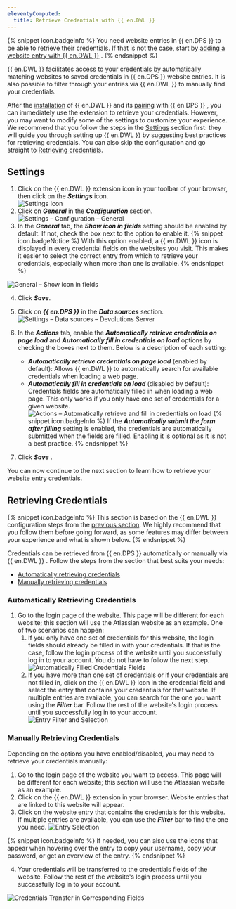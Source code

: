```yaml
---
eleventyComputed:
  title: Retrieve Credentials with {{ en.DWL }}
---
```

{% snippet icon.badgeInfo %} 
You need website entries in {{ en.DPS }} to be able to retrieve their credentials. If that is not the case, start by [adding a website entry with {{ en.DWL }}](/server/dwl/using-devolutions-web-login/add-website-entry-dwl/) . 
{% endsnippet %}
 
{{ en.DWL }} facilitates access to your credentials by automatically matching websites to saved credentials in {{ en.DPS }} website entries. It is also possible to filter through your entries via {{ en.DWL }} to manually find your credentials.  

After the [installation](/server/dwl/installation/) of {{ en.DWL }} and its [pairing](/server/dwl/first-login-dwl/) with {{ en.DPS }} , you can immediately use the extension to retrieve your credentials. However, you may want to modify some of the settings to customize your experience. We recommend that you follow the steps in the <a href="#settings">Settings</a> section first: they will guide you through setting up {{ en.DWL }} by suggesting best practices for retrieving credentials. You can also skip the configuration and go straight to <a href="#retrieving-credentials">Retrieving credentials</a>. 

## Settings

1. Click on the {{ en.DWL }} extension icon in your toolbar of your browser, then click on the ***Settings*** icon.  
![Settings Icon](/img/en/server/ServerOp2015.png) 
1. Click on ***General*** in the ***Configuration*** section. 
![Settings – Configuration – General](/img/en/server/ServerOp2016.png) 
1. In the ***General*** tab, the ***Show icon in fields*** setting should be enabled by default. If not, check the box next to the option to enable it. 
{% snippet icon.badgeNotice %} 
With this option enabled, a {{ en.DWL }} icon is displayed in every credential fields on the websites you visit. This makes it easier to select the correct entry from which to retrieve your credentials, especially when more than one is available. 
{% endsnippet %}
 
![General – Show icon in fields](/img/en/server/ServerOp2017.png)  

4. Click ***Save***.  
5. Click on ***{{ en.DPS }}*** in the ***Data sources*** section. 
![Settings – Data sources – Devolutions Server](/img/en/server/ServerOp2018.png) 
1. In the ***Actions*** tab, enable the ***Automatically retrieve credentials on page load*** and ***Automatically fill in credentials on load*** options by checking the boxes next to them. Below is a description of each setting: 
    * ***Automatically retrieve credentials on page load*** (enabled by default): Allows {{ en.DWL }} to automatically search for available credentials when loading a web page. 
    * ***Automatically fill in credentials on load*** (disabled by default): Credentials fields are automatically filled in when loading a web page. This only works if you only have one set of credentials for a given website. 
![Actions – Automatically retrieve and fill in credentials on load](/img/en/server/ServerOp2019.png) 
{% snippet icon.badgeInfo %} 
If the ***Automatically submit the form after filling*** setting is enabled, the credentials are automatically submitted when the fields are filled. Enabling it is optional as it is not a best practice. 
{% endsnippet %}
 
7. Click ***Save*** .  

You can now continue to the next section to learn how to retrieve your website entry credentials.  

## Retrieving Credentials 

{% snippet icon.badgeInfo %} 
This section is based on the {{ en.DWL }} configuration steps from the <a href="#settings">previous section</a>. We highly recommend that you follow them before going forward, as some features may differ between your experience and what is shown below. 
{% endsnippet %}
 
Credentials can be retrieved from {{ en.DPS }} automatically or manually via {{ en.DWL }} . Follow the steps from the section that best suits your needs:  

* <a href="#automatically-retrieving-credentials">Automatically retrieving credentials</a>  
* <a href="#manually-retrieving-credentials">Manually retrieving credentials</a> 

### Automatically Retrieving Credentials 
1. Go to the login page of the website. This page will be different for each website; this section will use the Atlassian website as an example. One of two scenarios can happen: 
    1. If you only have one set of credentials for this website, the login fields should already be filled in with your credentials. If that is the case, follow the login process of the website until you successfully log in to your account. You do not have to follow the next step. 
    ![Automatically Filled Credentials Fields](/img/en/server/ServerOp2024.png) 
    1. If you have more than one set of credentials or if your credentials are not filled in, click on the {{ en.DWL }} icon in the credential field and select the entry that contains your credentials for that website. If multiple entries are available, you can search for the one you want using the ***Filter*** bar. Follow the rest of the website&apos;s login process until you successfully log in to your account.  
    ![Entry Filter and Selection](/img/en/server/ServerOp2021.png) 

### Manually Retrieving Credentials  

Depending on the options you have enabled/disabled, you may need to retrieve your credentials manually:  

1. Go to the login page of the website you want to access. This page will be different for each website; this section will use the Atlassian website as an example. 
1. Click on the {{ en.DWL }} extension in your browser. Website entries that are linked to this website will appear. 
1. Click on the website entry that contains the credentials for this website. If multiple entries are available, you can use the ***Filter*** bar to find the one you need. 
![Entry Selection](/img/en/server/ServerOp2022.png) 

{% snippet icon.badgeInfo %} 
If needed, you can also use the icons that appear when hovering over the entry to copy your username, copy your password, or get an overview of the entry. 
{% endsnippet %}
 
4. Your credentials will be transferred to the credentials fields of the website. Follow the rest of the website&apos;s login process until you successfully log in to your account. 

![Credentials Transfer in Corresponding Fields](/img/en/server/ServerOp2023.png) 

